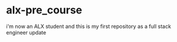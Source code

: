 # alx-pre_course
i'm now an ALX student and this is my first repository as a full stack engineer
update
